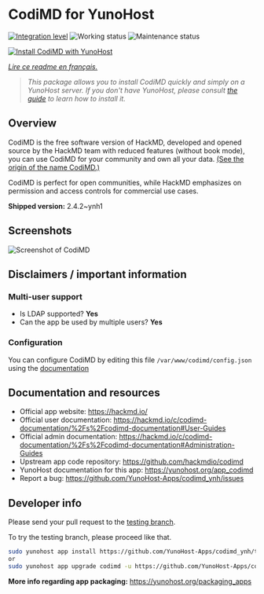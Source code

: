 <!--
N.B.: This README was automatically generated by https://github.com/YunoHost/apps/tree/master/tools/README-generator
It shall NOT be edited by hand.
-->

# CodiMD for YunoHost

[![Integration level](https://dash.yunohost.org/integration/codimd.svg)](https://dash.yunohost.org/appci/app/codimd) ![Working status](https://ci-apps.yunohost.org/ci/badges/codimd.status.svg) ![Maintenance status](https://ci-apps.yunohost.org/ci/badges/codimd.maintain.svg)

[![Install CodiMD with YunoHost](https://install-app.yunohost.org/install-with-yunohost.svg)](https://install-app.yunohost.org/?app=codimd)

*[Lire ce readme en français.](./README_fr.md)*

> *This package allows you to install CodiMD quickly and simply on a YunoHost server.
If you don't have YunoHost, please consult [the guide](https://yunohost.org/#/install) to learn how to install it.*

## Overview

CodiMD is the free software version of HackMD, developed and opened source by the HackMD team with reduced features (without book mode), you can use CodiMD for your community and own all your data. [(See the origin of the name CodiMD.)](https://github.com/hackmdio/codimd/issues/720)

CodiMD is perfect for open communities, while HackMD emphasizes on permission and access controls for commercial use cases.

**Shipped version:** 2.4.2~ynh1

## Screenshots

![Screenshot of CodiMD](./doc/screenshots/screenshot.png)

## Disclaimers / important information

### Multi-user support

* Is LDAP supported? **Yes**
* Can the app be used by multiple users? **Yes**

### Configuration

You can configure CodiMD by editing this file `/var/www/codimd/config.json` using the [documentation](https://hackmd.io/c/codimd-documentation/%2Fs%2Fcodimd-configuration)

## Documentation and resources

* Official app website: <https://hackmd.io/>
* Official user documentation: <https://hackmd.io/c/codimd-documentation/%2Fs%2Fcodimd-documentation#User-Guides>
* Official admin documentation: <https://hackmd.io/c/codimd-documentation/%2Fs%2Fcodimd-documentation#Administration-Guides>
* Upstream app code repository: <https://github.com/hackmdio/codimd>
* YunoHost documentation for this app: <https://yunohost.org/app_codimd>
* Report a bug: <https://github.com/YunoHost-Apps/codimd_ynh/issues>

## Developer info

Please send your pull request to the [testing branch](https://github.com/YunoHost-Apps/codimd_ynh/tree/testing).

To try the testing branch, please proceed like that.

``` bash
sudo yunohost app install https://github.com/YunoHost-Apps/codimd_ynh/tree/testing --debug
or
sudo yunohost app upgrade codimd -u https://github.com/YunoHost-Apps/codimd_ynh/tree/testing --debug
```

**More info regarding app packaging:** <https://yunohost.org/packaging_apps>
